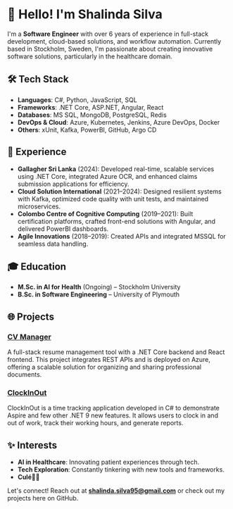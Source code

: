 # 👋 Hello! I'm Shalinda Silva

I'm a **Software Engineer** with over 6 years of experience in full-stack development, cloud-based solutions, and workflow automation. Currently based in Stockholm, Sweden, I'm passionate about creating innovative software solutions, particularly in the healthcare domain.

## 🛠 Tech Stack
- **Languages**: C#, Python, JavaScript, SQL
- **Frameworks**: .NET Core, ASP.NET, Angular, React
- **Databases**: MS SQL, MongoDB, PostgreSQL, Redis
- **DevOps & Cloud**: Azure, Kubernetes, Jenkins, Azure DevOps, Docker
- **Others**: xUnit, Kafka, PowerBI, GitHub, Argo CD

## 🔧 Experience
- **Gallagher Sri Lanka** (2024): Developed real-time, scalable services using .NET Core, integrated Azure OCR, and enhanced claims submission applications for efficiency.
- **Cloud Solution International** (2021–2024): Designed resilient systems with Kafka, optimized code quality with unit tests, and maintained microservices.
- **Colombo Centre of Cognitive Computing** (2019–2021): Built certification platforms, crafted front-end solutions with Angular, and delivered PowerBI dashboards.
- **Agile Innovations** (2018–2019): Created APIs and integrated MSSQL for seamless data handling.

## 🎓 Education
- **M.Sc. in AI for Health** (Ongoing) – Stockholm University
- **B.Sc. in Software Engineering** – University of Plymouth

## 🌐 Projects
### [CV Manager](https://github.com/shalindasilva1/CV-Manager)
A full-stack resume management tool with a .NET Core backend and React frontend. This project integrates REST APIs and is deployed on Azure, offering a scalable solution for organizing and sharing professional documents.

### [ClockInOut](https://github.com/shalindasilva1/ClockInOut)
ClockInOut is a time tracking application developed in C# to demonstrate Aspire and few other .NET 9 new features. It allows users to clock in and out of work, track their working hours, and generate reports.

## ✨ Interests
- **AI in Healthcare**: Innovating patient experiences through tech.
- **Tech Exploration**: Constantly tinkering with new tools and frameworks.
- **Culé**🔴🔵

Let's connect! Reach out at **[shalinda.silva95@gmail.com](mailto:shalinda.silva95@gmail.com)** or check out my projects here on GitHub.
